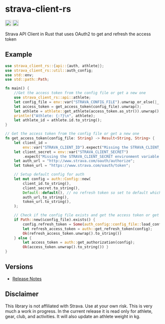 # strava-client-rs
[<img alt="crates.io" src="https://img.shields.io/crates/v/strava-client-rs.svg?style=for-the-badge&color=fc8d62&logo=rust" height="20">](https://crates.io/crates/strava-client-rs)
[<img alt="docs.rs" src="https://img.shields.io/badge/docs.rs-strava-66c2a5?style=for-the-badge&labelColor=555555&logo=docs.rs" height="20">](https://docs.rs/strava-client-rs)

Strava API Client in Rust that uses OAuth2 to get and refresh the access token

## Example
```rust
use strava_client_rs::{api::{auth, athlete}};
use strava_client_rs::util::auth_config;
use std::env;
use std::path::Path;

fn main() {
    //Get the access token from the config file or get a new one                                     
    use strava_client_rs::api::athlete;
    let config_file = env::var("STRAVA_CONFIG_FILE").unwrap_or_else(|_| "config.json".to_string());
    let access_token = get_access_token(config_file).unwrap();
    let athlete = athlete::get_athlete(access_token.as_str()).unwrap();
    println!("Athlete: {:?}\n", athlete);
    let athlete_id = athlete.id.to_string();
}

// Get the access token from the config file or get a new one                                       
fn get_access_token(config_file: String) -> Result<String, String> {
    let client_id =
        env::var("STRAVA_CLIENT_ID").expect("Missing the STRAVA_CLIENT_ID environment variable.");
    let client_secret = env::var("STRAVA_CLIENT_SECRET")
        .expect("Missing the STRAVA_CLIENT_SECRET environment variable.");
    let auth_url = "http://www.strava.com/oauth/authorize";
    let token_url = "https://www.strava.com/oauth/token";

    // Setup default config for auth                                                                
    let mut config = auth::Config::new(
        client_id.to_string(),
        client_secret.to_string(),
        Default::default(), // no refresh token so set to default which is none                     
        auth_url.to_string(),
        token_url.to_string(),
    );

    // Check if the config file exists and get the access token or get a new one                    
    if Path::new(&config_file).exists() {
        config.refresh_token = Some(auth_config::config_file::load_config().refresh_token);
        let refresh_access_token = auth::get_refresh_token(config);
        Ok(refresh_access_token.unwrap().to_string())
    } else {
        let access_token = auth::get_authorization(config);
        Ok(access_token.unwrap().to_string()) }
}
```
## Versions
* [Release Notes](https://github.com/qgriffith/strava-client-rs/releases)

## Disclaimer
This library is not affiliated with Strava. Use at your own risk. 
This is very much a work in progress. In the current release it is read only for athlete, gear, club, and activities.
It will also update an athlete weight in kg.